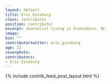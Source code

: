 ```yaml
---
layout: default
title: Eric Ginsburg
class: contributor
position: contributor
excerpt: Journalist living in Greensboro, NC.
image: 
bio: ""
contributortwitter: eric_ginsburg
age: 22
coverphoto: 
contributors: 
- Eric Ginsburg
---
```

{% include contrib_feed_post_layout.html %}
